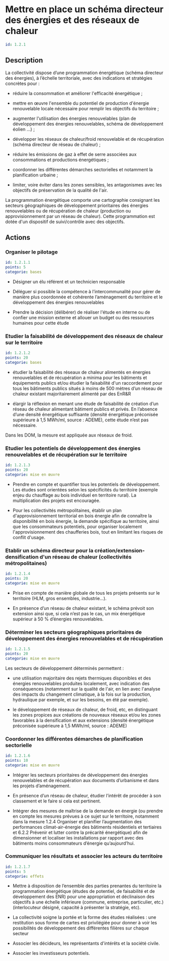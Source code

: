 # Mettre en place un schéma directeur des énergies et des réseaux de chaleur
```yaml
id: 1.2.1
```
## Description
La collectivité dispose d’une programmation énergétique (schéma directeur des énergies), à l’échelle territoriale, avec des indications et stratégies concrètes pour :

-  réduire la consommation et améliorer l'efficacité énergétique ;

- mettre en œuvre l'ensemble du potentiel de production d'énergie renouvelable locale nécessaire pour remplir les objectifs du territoire ;

- augmenter l'utilisation des énergies renouvelables (plan de développement des énergies renouvelables, schéma de développement éolien …) ;

- développer les réseaux de chaleur/froid renouvelable et de récupération (schéma directeur de réseau de chaleur) ;

- réduire les émissions de gaz à effet de serre associées aux consommations et productions énergétiques ;

- coordonner les différentes démarches sectorielles et notamment la planification urbaine ;

- limiter, voire éviter dans les zones sensibles, les antagonismes avec les objectifs de préservation de la qualité de l'air.

La programmation énergétique comporte une cartographie consignant les secteurs géographiques de développement prioritaires des énergies renouvelables ou de récupération de chaleur (production ou approvisionnement par un réseau de chaleur). Cette programmation est dotée d'un dispositif de suivi/contrôle avec des objectifs.



## Actions
### Organiser le pilotage
```yaml
id: 1.2.1.1
points: 5
categorie: bases
```
- Désigner un élu référent et un technicien responsable 

- Déléguer si possible la compétence à l’intercommunalité pour gérer de manière plus coordonnée et cohérente l’aménagement du territoire et le développement des énergies renouvelables 

- Prendre la décision (délibérer) de réaliser l'étude en interne ou de confier une mission externe et allouer un budget ou des ressources humaines pour cette étude




### Etudier la faisabilité de développement des réseaux de chaleur sur le territoire
```yaml
id: 1.2.1.2
points: 20
categorie: bases
```
- étudier la faisabilité des réseaux de chaleur alimentés en énergies renouvelables et de récupération a minima pour les bâtiments et équipements publics et/ou étudier la faisabilité d'un raccordement pour tous les bâtiments publics situés à moins de 500 mètres d’un réseau de chaleur existant majoritairement alimenté par des EnR&R 

- élargir la réflexion en menant une étude de faisabilité de création d’un réseau de chaleur alimentant bâtiment publics et privés. En l’absence d’une densité énergétique suffisante (densité énergétique préconisée supérieure à 1,5 MWh/ml, source : ADEME), cette étude n’est pas nécessaire. 

Dans les DOM, la mesure est appliquée aux réseaux de froid.






### Etudier les potentiels de développement des énergies renouvelables et de récupération sur le territoire
```yaml
id: 1.2.1.3
points: 20
categorie: mise en œuvre
```
- Prendre en compte et quantifier tous les potentiels de développement. Les études sont orientées selon les spécificités du territoire (exemple enjeu du chauffage au bois individuel en territoire rural). La multiplication des projets est encouragée.

- Pour les collectivités métropolitaines, établir un plan d'approvisionnement territorial en bois énergie afin de connaître la disponibilité en bois énergie, la demande spécifique au territoire, ainsi que les consommateurs potentiels, pour organiser localement l'approvisionnement des chaufferies bois, tout en limitant les risques de conflit d'usage.




### Etablir un schéma directeur pour la création/extension-densification d'un réseau de chaleur (collectivités métropolitaines)
```yaml
id: 1.2.1.4
points: 20
categorie: mise en œuvre
```
- Prise en compte de manière globale de tous les projets présents sur le territoire (HLM, gros ensembles,  industrie…).

- En présence d’un réseau de chaleur existant, le schéma prévoit son extension ainsi que, si cela n’est pas le cas, un mix énergétique supérieur à 50 % d’énergies renouvelables.




### Déterminer les secteurs géographiques prioritaires de développement des énergies renouvelables et de récupération
```yaml
id: 1.2.1.5
points: 20
categorie: mise en œuvre
```
Les secteurs de développement déterminés permettent :

- une utilisation majoritaire des rejets thermiques disponibles et des énergies renouvelables produites localement, avec indication des conséquences (notamment sur la qualité de l'air, en lien avec l'analyse des impacts du changement climatique, à la fois sur la production, hydraulique par exemple, et sur les besoins, en été par exemple). 

- le développement de réseaux de chaleur, de froid, etc, en distinguant les zones propices aux créations de nouveaux réseaux et/ou les zones favorables à la densification et aux extensions (densité énergétique préconisée supérieure à 1,5 MWh/ml, source : ADEME)




### Coordonner les différentes démarches de planification sectorielle
```yaml
id: 1.2.1.6
points: 10
categorie: mise en œuvre
```
- Intégrer les secteurs prioritaires de développement des énergies renouvelables et de récupération aux documents d’urbanisme et dans les projets d’aménagement.

- En présence d’un réseau de chaleur, étudier l’intérêt de procéder à son classement et le faire si cela est pertinent.

- Intégrer des mesures de maîtrise de la demande en énergie (ou prendre en compte les mesures prévues à ce sujet sur le territoire, notamment dans la mesure 1.2.4 Organiser et planifier l’augmentation des performances climat-air-énergie des bâtiments résidentiels et tertiaires et 6.2.2 Prévenir et lutter contre la précarité énergétique) afin de dimensionner et localiser les installations par rapport avec des bâtiments moins consommateurs d’énergie qu’aujourd’hui. 






### Communiquer les résultats et associer les acteurs du territoire
```yaml
id: 1.2.1.7
points: 5
categorie: effets
```
- Mettre à disposition de l’ensemble des parties prenantes du territoire la programmation énergétique (études de potentiel, de faisabilité et de développement des ENR) pour une appropriation et déclinaison des objectifs à une échelle inférieure (commune, entreprise, particulier, etc.) (interlocuteur désigné, capacité à présenter la stratégie, etc).

- La collectivité soigne la portée et la forme des études réalisées : une restitution sous forme de cartes est privilégiée pour donner à voir les possibilités de développement des différentes filières sur chaque secteur

- Associer les décideurs, les représentants d'intérêts et la société civile. 

- Associer les investisseurs potentiels.






